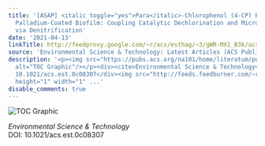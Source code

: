 ```yaml
---
title: '[ASAP] <italic toggle="yes">Para</italic>-Chlorophenol (4-CP) Removal by a
  Palladium-Coated Biofilm: Coupling Catalytic Dechlorination and Microbial Mineralization
  via Denitrification'
date: '2021-04-13'
linkTitle: http://feedproxy.google.com/~r/acs/esthag/~3/gWR-MX1_B3k/acs.est.0c08307
source: 'Environmental Science & Technology: Latest Articles (ACS Publications)'
description: '<p><img src="https://pubs.acs.org/na101/home/literatum/publisher/achs/journals/content/esthag/0/esthag.ahead-of-print/acs.est.0c08307/20210413/images/medium/es0c08307_0007.gif"
  alt="TOC Graphic"/></p><div><cite>Environmental Science & Technology</cite></div><div>DOI:
  10.1021/acs.est.0c08307</div><img src="http://feeds.feedburner.com/~r/acs/esthag/~4/gWR-MX1_B3k"
  height="1" width="1" ...'
disable_comments: true
---
```

<p><img src="https://pubs.acs.org/na101/home/literatum/publisher/achs/journals/content/esthag/0/esthag.ahead-of-print/acs.est.0c08307/20210413/images/medium/es0c08307_0007.gif" alt="TOC Graphic"/></p><div><cite>Environmental Science & Technology</cite></div><div>DOI: 10.1021/acs.est.0c08307</div><img src="http://feeds.feedburner.com/~r/acs/esthag/~4/gWR-MX1_B3k" height="1" width="1" ...